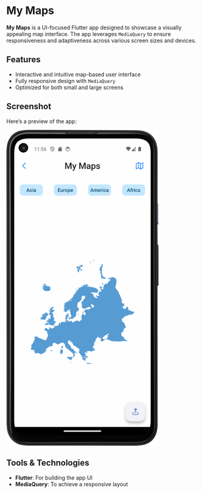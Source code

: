 # My Maps  

**My Maps** is a UI-focused Flutter app designed to showcase a visually appealing map interface. The app leverages `MediaQuery` to ensure responsiveness and adaptiveness across various screen sizes and devices.  

## Features  
- Interactive and intuitive map-based user interface  
- Fully responsive design with `MediaQuery`  
- Optimized for both small and large screens  

## Screenshot  
Here’s a preview of the app:  

<img src="SS/s1.png" alt="My Maps Screenshot" width="400">  

## Tools & Technologies  
- **Flutter**: For building the app UI  
- **MediaQuery**: To achieve a responsive layout  
